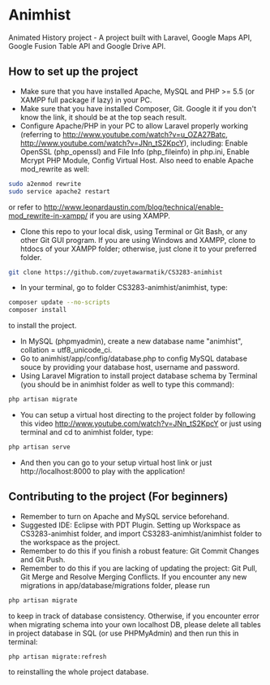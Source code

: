 Animhist
========

Animated History project - A project built with Laravel, Google Maps API, Google Fusion Table API and Google Drive API.

How to set up the project
-------------------------
- Make sure that you have installed Apache, MySQL and PHP >= 5.5 (or XAMPP full package if lazy) in your PC.
- Make sure that you have installed Composer, Git. Google it if you don't know the link, it should be at the top seach result.
- Configure Apache/PHP in your PC to allow Laravel properly working (referring to http://www.youtube.com/watch?v=u_OZA27Batc, http://www.youtube.com/watch?v=JNn_tS2KpcY), including: Enable OpenSSL (php_openssl) and File Info (php_fileinfo) in php.ini, Enable Mcrypt PHP Module, Config Virtual Host. Also need to enable Apache mod_rewrite as well:
```sh
sudo a2enmod rewrite
sudo service apache2 restart
```
or refer to http://www.leonardaustin.com/blog/technical/enable-mod_rewrite-in-xampp/ if you are using XAMPP.
- Clone this repo to your local disk, using Terminal or Git Bash, or any other Git GUI program. If you are using Windows and XAMPP, clone to htdocs of your XAMPP folder; otherwise, just clone it to your preferred folder.
```sh
git clone https://github.com/zuyetawarmatik/CS3283-animhist
```
- In your terminal, go to folder CS3283-animhist/animhist, type:
``` sh
composer update --no-scripts
composer install
```
to install the project.
- In MySQL (phpmyadmin), create a new database name "animhist", collation = utf8_unicode_ci.
- Go to animhist/app/config/database.php to config MySQL database souce by providing your database host, username and password.
- Using Laravel Migration to install project database schema by Terminal (you should be in animhist folder as well to type this command):
``` sh
php artisan migrate
```
- You can setup a virtual host directing to the project folder by following this video http://www.youtube.com/watch?v=JNn_tS2KpcY
or just using terminal and cd to animhist folder, type:
```sh
php artisan serve
```
- And then you can go to your setup virtual host link or just http://localhost:8000 to play with the application!

Contributing to the project (For beginners)
-------------------------------------------
- Remember to turn on Apache and MySQL service beforehand.
- Suggested IDE: Eclipse with PDT Plugin. Setting up Workspace as CS3283-animhist folder, and import CS3283-animhist/animhist folder to the workspace as the project.
- Remember to do this if you finish a robust feature: Git Commit Changes and Git Push.
- Remember to do this if you are lacking of updating the project: Git Pull, Git Merge and Resolve Merging Conflicts. If you encounter any new migrations in app/database/migrations folder, please run
``` sh
php artisan migrate
```
to keep in track of database consistency.
Otherwise, if you encounter error when migrating schema into your own localhost DB, please delete all tables in project database in SQL (or use PHPMyAdmin) and then run this in terminal:
``` sh
php artisan migrate:refresh
```
to reinstalling the whole project database.
